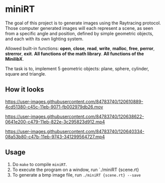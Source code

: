 # miniRT
The goal of this project is to generate images using the Raytracing protocol. Those computer generated images will each represent a scene, as seen from a specific angle and position, defined by simple geometric objects, and each with its own lighting system.

Allowed built-in functions: **open**, **close**, **read**, **write**, **malloc**, **free**, **perror**, **strerror**, **exit**. **All functions of the math library**. **All functions of the MinilibX**.

The task is to, implement 5 geometric objects: plane, sphere, cylinder, square and triangle.

## How it looks

https://user-images.githubusercontent.com/84783740/120610889-4cd51380-c45c-11eb-9071-fb002979db26.mov

https://user-images.githubusercontent.com/84783740/120638622-0641e200-c479-11eb-822e-3c295823d912.mp4

https://user-images.githubusercontent.com/84783740/120640334-08a53b80-c47b-11eb-9743-341299564727.mp4

## Usage
1) Do `make` to compile `miniRT`.
2) To execute the program on a window, run `./miniRT {scene.rt}
3) To generate a bmp image file, run `./miniRT {scene.rt} --save` 

